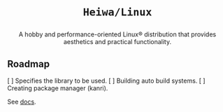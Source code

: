 # <p align="center">`Heiwa/Linux`</p>
<p align="center">A hobby and performance-oriented Linux® distribution that provides aesthetics and practical functionality.</p>

## Roadmap
[ ] Specifies the library to be used.
[ ] Building auto build systems.
[ ] Creating package manager (kanri).

See [docs](./docs).
